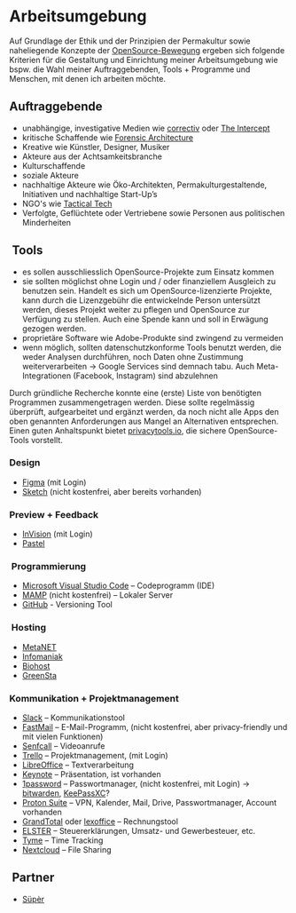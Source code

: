 # Arbeitsumgebung

Auf Grundlage der Ethik und der Prinzipien der Permakultur sowie naheliegende Konzepte der [OpenSource-Bewegung](https://opensource.com/) ergeben sich folgende Kriterien für die Gestaltung und Einrichtung meiner Arbeitsumgebung wie bspw. die Wahl meiner Auftraggebenden, Tools + Programme und Menschen, mit denen ich arbeiten möchte.

## Auftraggebende

- unabhängige, investigative Medien wie [correctiv](https://correctiv.org/) oder [The Intercept](https://theintercept.com/)
- kritische Schaffende wie [Forensic Architecture](https://forensic-architecture.org/)
- Kreative wie Künstler, Designer, Musiker
- Akteure aus der Achtsamkeitsbranche
- Kulturschaffende
- soziale Akteure
- nachhaltige Akteure wie Öko-Architekten, Permakulturgestaltende, Initiativen und nachhaltige Start-Up’s
- NGO's wie [Tactical Tech](https://tacticaltech.org/)
- Verfolgte, Geflüchtete oder Vertriebene sowie Personen aus politischen Minderheiten

##  Tools

- es sollen ausschliesslich OpenSource-Projekte zum Einsatz kommen
- sie sollten möglichst ohne Login und / oder finanziellem Ausgleich zu benutzen sein. Handelt es sich um OpenSource-lizenzierte Projekte, kann durch die Lizenzgebühr die entwickelnde Person untersützt werden, dieses Projekt weiter zu pflegen und OpenSource zur Verfügung zu stellen. Auch eine Spende kann und soll in Erwägung gezogen werden.
- proprietäre Software wie Adobe-Produkte sind zwingend zu vermeiden
- wenn möglich, sollten datenschutzkonforme Tools benutzt werden, die weder Analysen durchführen, noch Daten ohne Zustimmung weiterverarbeiten -> Google Services sind demnach tabu. Auch Meta-Integrationen (Facebook, Instagram) sind abzulehnen

Durch gründliche Recherche konnte eine (erste) Liste von benötigten Programmen zusammengetragen werden. Diese sollte regelmässig überprüft, aufgearbeitet und ergänzt werden, da noch nicht alle Apps den oben genannten Anforderungen aus Mangel an Alternativen entsprechen. Einen guten Anhaltspunkt bietet [privacytools.io](https://www.privacytools.io/), die sichere OpenSource-Tools vorstellt.

### Design

- [Figma](https://www.figma.com/) (mit Login)
- [Sketch](https://www.sketch.com/) (nicht kostenfrei, aber bereits vorhanden)

### Preview + Feedback

- [InVision](https://www.invisionapp.com/) (mit Login)
- [Pastel](https://usepastel.com/)

###  Programmierung

- [Microsoft Visual Studio Code](https://code.visualstudio.com/) – Codeprogramm (IDE)
- [MAMP](https://www.mamp.info/) (nicht kostenfrei) – Lokaler Server
- [GitHub](https://github.com/) - Versioning Tool

###  Hosting

- [MetaNET](https://www.metanet.ch/de)
- [Infomaniak](https://www.infomaniak.com/de/hosting/web-und-mail/web-und-e-mail-hosting)
- [Biohost](https://www.biohost.de/)
- [GreenSta](https://ssl.greensta.de/)

### Kommunikation + Projektmanagement

- [Slack](https://slack.com/) – Kommunikationstool
- [FastMail](https://www.fastmail.com/) – E-Mail-Programm, (nicht kostenfrei, aber privacy-friendly und mit vielen Funktionen)
- [Senfcall](https://www.senfcall.de/) – Videoanrufe
- [Trello](https://trello.com/) – Projektmanagement, (mit Login)
- [LibreOffice](https://www.libreoffice.org/) – Textverarbeitung
- [Keynote](https://www.apple.com/keynote/) – Präsentation, ist vorhanden
- [1password](https://1password.com/) – Passwortmanager, (nicht kostenfrei, mit Login) -> [bitwarden](https://bitwarden.com/), [KeePassXC](https://keepassxc.org/)?
- [Proton Suite](https://proton.me/) – VPN, Kalender, Mail, Drive, Passwortmanager, Account vorhanden
- [GrandTotal](https://www.mediaatelier.com/GrandTotal7/) oder [lexoffice](https://www.lexoffice.de/) – Rechnungstool
- [ELSTER](https://www.elster.de/eportal/start) – Steuererklärungen, Umsatz- und Gewerbesteuer, etc.
- [Tyme](https://www.tyme-app.com/en/) – Time Tracking
- [Nextcloud](https://nextcloud.com/) – File Sharing

##  Partner

- [Süpèr](https://super.asdf.af)
